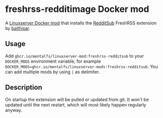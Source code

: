 # freshrss-redditimage Docker mod

A [Linuxserver Docker mod](https://github.com/linuxserver/docker-mods/) that installs the [RedditSub](https://github.com/balthisar/xExtension-RedditSub) FreshRSS extension by [balthisar](https://github.com/balthisar).


## Usage

Add `ghcr.io/mentalfs/linuxserver-mod:freshrss-redditsub` to your `DOCKER_MODS` environment variable, for example `DOCKER_MODS=ghcr.io/mentalfs/linuxserver-mods:freshrss-redditsub`. You can add multiple mods by using `|` as delimiter.


## Description

On startup the extension will be pulled or updated from git. It won't be updated until the next restart, which will most likely happen regularly anyway.

